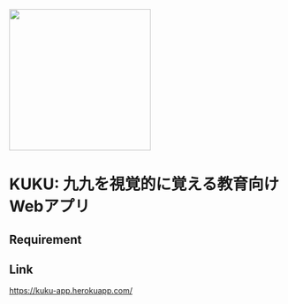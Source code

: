 <img src="https://user-images.githubusercontent.com/67136466/166087357-6d2b873f-66d8-4513-9bdb-455e825e46de.svg" width="256px">

# KUKU: 九九を視覚的に覚える教育向けWebアプリ
## Requirement
## Link
https://kuku-app.herokuapp.com/
